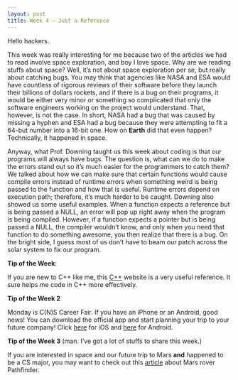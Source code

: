 ```yaml
---
layout: post
title: Week 4 – Just a Reference
---
```


Hello hackers.

This week was really interesting for me because two of the articles we had to read involve space exploration, and boy I love space. Why are we reading stuffs about space? Well, it’s not about space exploration per se, but really about catching bugs. You may think that agencies like NASA and ESA would have countless of rigorous reviews of their software before they launch their billions of dollars rockets, and if there is a bug on their programs, it would be either very minor or something so complicated that only the software engineers working on the project would understand. That, however, is not the case. In short, NASA had a bug that was caused by missing a hyphen and ESA had a bug because they were attempting to fit a 64-but number into a 16-bit one. How on **Earth** did that even happen? Technically, it happened in space.

Anyway, what Prof. Downing taught us this week about coding is that our programs will always have bugs. The question is, what can we do to make the errors stand out so it’s much easier for the programmers to catch them? We talked about how we can make sure that certain functions would cause compile errors instead of runtime errors when something weird is being passed to the function and how that is useful. Runtime errors depend on execution path; therefore, it’s much harder to be caught. Downing also showed us some useful examples. When a function expects a reference but is being passed a NULL, an error will pop up right away when the program is being compiled. However, if a function expects a pointer but is being passed a NULL, the compiler wouldn’t know, and only when you need that function to do something awesome, you then realize that there is a bug. On the bright side, I guess most of us don’t have to beam our patch across the solar system to fix our program.

**Tip of the Week**: 

If you are new to C++ like me, this [C++](http://www.cplusplus.com) website is a very useful reference. It sure helps me code in C++ more effectively.

**Tip of the Week 2**

Monday is C(N)S Career Fair. If you have an iPhone or an Android, good news! You can download the official app and start planning your trip to your future company! Click [here]( http://email.mail.joinhandshake.com/c/eJw9T0FuxCAQe024LYIwIZMDh0rVfqAPiAjMFrYEokCk9vdle6hk-WDZlu0NotuQRTMKOYlFaqkFiImPIGDhiAphALHbmPizxBxs9jXYL-Ku7Cz01EPMDmB7CGm9nHEiUFpum0XhNGqWTGjtqIN6G8Z7R2xXpsrtcaS_ji5dtVMXOjdyIZdUPn9u1UXKjm7OnkTnK-mlUPOkYUE9qPveBvWO7DRPXmNL3QLCXrXFzK9G37Zy8hdrRsPtw4VSEvvfvu621pVep9bozaQX_QuY81L5) for iOS and [here]( http://email.mail.joinhandshake.com/c/eJw9j9FqxSAMhp-m3k1iqx698OLA6AvsAYo12dEzW0u1sL393GCDwB_Cl_x_0BkTVsOSG0EosEILDRIUHyVIy42ZjBwkbD5l_ixpj37HGv0H8VA2Ft3NA4CeREBLKEmjWjEoZe0qem9vLLvY2lGH6T6Mc68j-y_-KOWRf0_0SW3lpK7-6Ng4I7Vu1hfmhMP0Snjxq9Gnrzzs9V0odronr6llOnswf9WW9j-iw6w5LV_eQiwls_-0y-ZrXejnjSWhU9rqb8XXUAE) for Android.

**Tip of the Week 3** (man. I’ve got a lot of stuffs to share this week.)

If you are interested in space and our future trip to Mars **and** happened to be a CS major, you may want to check out this [article]( http://research.microsoft.com/en-us/um/people/mbj/Mars_Pathfinder/Mars_Pathfinder.html) about Mars rover Pathfinder.

